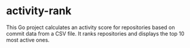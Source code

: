 # activity-rank
This Go project calculates an activity score for repositories based on commit data from a CSV file. It ranks repositories and displays the top 10 most active ones.
